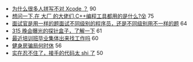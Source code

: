 - [为什么很多人拼写不对 Xcode ？](https://www.v2ex.com/t/544985) 90
- [想问一下,在 大厂 的大佬们,C++编程工具都用的是什么?😵](https://www.v2ex.com/t/545017) 75
- [面试官是用一样的题面试不同级别的程序员，还是不同级别用不一样的题](https://www.v2ex.com/t/544916) 64
- [315 晚会曝光的探针盒子，了解一下](https://www.v2ex.com/t/545126) 61
- [最近培训班毕业集体出来找工作吗](https://www.v2ex.com/t/544937) 60
- [健身房骗局何时休](https://www.v2ex.com/t/544910) 56
- [实在忍不住了，接手的代码太 shi 了](https://www.v2ex.com/t/545011) 50